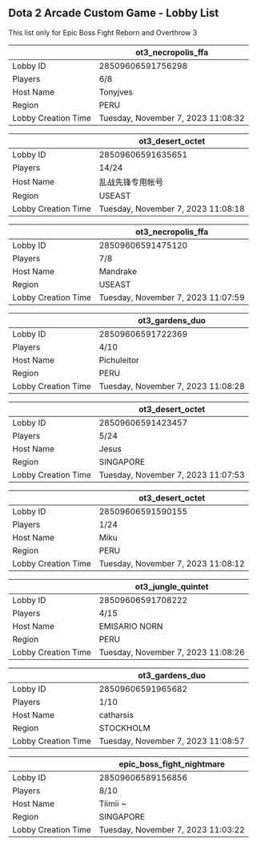 ## Dota 2 Arcade Custom Game - Lobby List

This list only for Epic Boss Fight Reborn and Overthrow 3

|  | ot3_necropolis_ffa |
| ------ | ------ |
| Lobby ID | 28509606591756298 |
| Players | 6/8 |
| Host Name | Tonyjves |
| Region | PERU |
| Lobby Creation Time | Tuesday, November 7, 2023 11:08:32 |


|  | ot3_desert_octet |
| ------ | ------ |
| Lobby ID | 28509606591635651 |
| Players | 14/24 |
| Host Name | 乱战先锋专用帐号 |
| Region | USEAST |
| Lobby Creation Time | Tuesday, November 7, 2023 11:08:18 |


|  | ot3_necropolis_ffa |
| ------ | ------ |
| Lobby ID | 28509606591475120 |
| Players | 7/8 |
| Host Name | Mandrake |
| Region | USEAST |
| Lobby Creation Time | Tuesday, November 7, 2023 11:07:59 |


|  | ot3_gardens_duo |
| ------ | ------ |
| Lobby ID | 28509606591722369 |
| Players | 4/10 |
| Host Name | Pichuleitor |
| Region | PERU |
| Lobby Creation Time | Tuesday, November 7, 2023 11:08:28 |


|  | ot3_desert_octet |
| ------ | ------ |
| Lobby ID | 28509606591423457 |
| Players | 5/24 |
| Host Name | Jesus |
| Region | SINGAPORE |
| Lobby Creation Time | Tuesday, November 7, 2023 11:07:53 |


|  | ot3_desert_octet |
| ------ | ------ |
| Lobby ID | 28509606591590155 |
| Players | 1/24 |
| Host Name | Miku |
| Region | PERU |
| Lobby Creation Time | Tuesday, November 7, 2023 11:08:12 |


|  | ot3_jungle_quintet |
| ------ | ------ |
| Lobby ID | 28509606591708222 |
| Players | 4/15 |
| Host Name | EMISARIO NORN |
| Region | PERU |
| Lobby Creation Time | Tuesday, November 7, 2023 11:08:26 |


|  | ot3_gardens_duo |
| ------ | ------ |
| Lobby ID | 28509606591965682 |
| Players | 1/10 |
| Host Name | catharsis |
| Region | STOCKHOLM |
| Lobby Creation Time | Tuesday, November 7, 2023 11:08:57 |


|  | epic_boss_fight_nightmare |
| ------ | ------ |
| Lobby ID | 28509606589156856 |
| Players | 8/10 |
| Host Name | Tiimii ~ |
| Region | SINGAPORE |
| Lobby Creation Time | Tuesday, November 7, 2023 11:03:22 |


